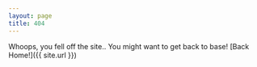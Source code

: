 ```yaml
---
layout: page
title: 404
---
```

Whoops, you fell off the site.. You might want to get back to base!
[Back Home!]({{ site.url }})